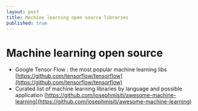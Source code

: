 ```yaml
---
layout: post
title: Machine learning open source libraries
published: true
---
```


# Machine learning open source

* Google Tensor Flow : the most popular machine learning libs [https://github.com/tensorflow/tensorflow](https://github.com/tensorflow/tensorflow)
* Curated list of machine learning libraries by language and possible application [https://github.com/josephmisiti/awesome-machine-learning](https://github.com/josephmisiti/awesome-machine-learning)

